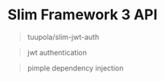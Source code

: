 # Slim Framework 3 API

> tuupola/slim-jwt-auth 

> jwt authentication 

> pimple dependency injection 

